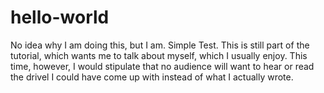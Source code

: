 # hello-world
No idea why I am doing this, but I am. Simple Test. 
This is still part of the tutorial, which wants me to talk about myself, which I usually enjoy. This time, however, I would stipulate that no audience will want to hear or read the drivel I could have come up with instead of what I actually wrote.
